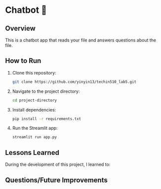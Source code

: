 # Chatbot 🤖

## Overview

This is a chatbot app that reads your file and answers questions about the file.

## How to Run

1. Clone this repository:

    ```bash
    git clone https://github.com/yinyin13/techin510_lab5.git
    ```

2. Navigate to the project directory:

    ```bash
    cd project-directory
    ```

3. Install dependencies:

    ```bash
    pip install -r requirements.txt
    ```

4. Run the Streamlit app:

    ```bash
    streamlit run app.py
    ```

<!-- To access the web app directly online, go to [Seattle Events](http://yinyin13-events-scraper.azurewebsites.net) to access the dashboard. -->

## Lessons Learned

During the development of this project, I learned to:

<!-- - Use data visualization libraries like Altair and Folium.
- Initialize database and retrieve data using SQL.
- Handle date filtering and geographical data visualization. -->

## Questions/Future Improvements

<!-- - Improve UI to make it more intuitive and user-friendly.
- Implement more advanced filtering options, such as filtering by event type or venue.
- Enhance the performance of data retrieval and processing for large datasets.
- Add features for users to save and share customized views of the dashboard. -->
